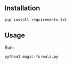 ## Installation

```bash
pip install requirements.txt
```

## Usage

Run:
```bash
python3 magic-formula.py
```
